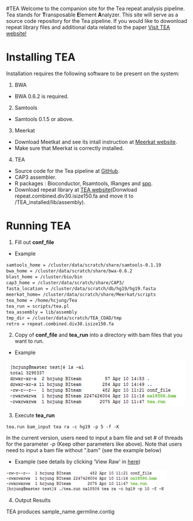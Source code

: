 #TEA
Welcome to the companion site for the Tea repeat analysis pipeline. Tea stands for **T**ransposable **E**lement **A**nalyzer. This site will serve as a source code repository for the Tea pipeline. If you would like to dowonload repeat library files and additional data related to the paper [Visit TEA website!](http://compbio.med.harvard.edu/Tea/)
# Installing TEA
Installation requires the following software to be present on the system: 

1. BWA
 * BWA 0.6.2 is required. 
2. Samtools
 * Samtools 0.1.5 or above. 
3. Meerkat
 * Download Meetkat and see its intall instruction at [Meerkat website](http://compbio.med.harvard.edu/Meerkat/). 
  * Make sure that Meerkat is correctly installed.  
4. TEA
 * Source code for the Tea pipeline at [GitHub](https://github.com/hastj7373/TEA).
 * CAP3 assembler.
 * R packages : Bioconductor, Rsamtools, IRanges and [spp](http://compbio.med.harvard.edu/Supplements/ChIP-seq/).
 * Download repeat library at [TEA website](http://compbio.med.harvard.edu/Tea/)(Donwload repeat.combined.div30.isize150.fa and move it to /TEA_installed/lib/assembly). 

# Running TEA

1. Fill out **conf_file**
 * Example
 ```
samtools_home = /cluster/data/scratch/share/samtools-0.1.19
bwa_home = /cluster/data/scratch/share/bwa-0.6.2
blast_home = /cluster/bio/bin
cap3_home = /cluster/data/scratch/share/CAP3/
fasta_location = /cluster/data/scratch/db/hg19/hg19.fasta
meerkat_home= /cluster/data/scratch/share/Meerkat/scripts
tea_home = /home/hcjung/Tea
tea_run = scripts/tea.pl
tea_assembly = lib/assembly
tmp_dir = /cluster/data/scratch/TEA_COAD/tmp
retro = repeat.combined.div30.isize150.fa
```
2. Copy of **conf_file** and **tea_run** into a directory with bam files that you want to run. 
 * Example
 
  ![Image of secondstep](https://github.com/hastj7373/TEA/blob/master/second_step.gif)

3. Execute **tea_run** 
 ```
 tea.run bam_input tea ra -c hg19 -p 5 -f -K
 ```
 In the current version, users need to input a bam file and set # of threads for the parameter *-p* (Keep other parameters like above). Note that users need to input a bam file without ".bam" (see the example below)
  * Example (see details by clicking 'View Raw' in [here](https://github.com/hastj7373/TEA/blob/master/Example.docx))
  
  ![Image of thridstep](https://github.com/hastj7373/TEA/blob/master/third_step.gif)
 

4. Output Results

TEA produces sample_name.germline.contig
